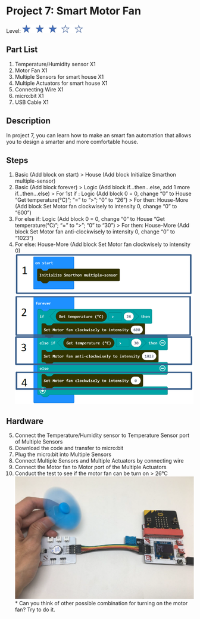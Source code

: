 # Project 7: Smart Motor Fan
Level: ![level](images/level3.png)
## Part List
1. Temperature/Humidity sensor X1
2. Motor Fan X1
3. Multiple Sensors for smart house X1
4. Multiple Actuators for smart house X1
5. Connecting Wire X1
6. micro:bit X1
7. USB Cable X1

## Description
In project 7, you can learn how to make an smart fan automation that allows you to design a smarter and more comfortable house.

## Steps
1. Basic (Add block on start) > House (Add block Initialize Smarthon multiple-sensor)
2. Basic (Add block forever) > Logic (Add block if…then…else, add 1 more if…then…else) > For 1st if : Logic (Add block 0 = 0, change “0” to House “Get temperature(°C)”; “=” to “>”; “0” to “26”) > For then: House-More (Add block Set Motor fan clockwisely to intensity 0, change “0” to “600”)
3. For else if: Logic (Add block 0 = 0, change “0” to House “Get temperature(°C)”; “=” to “>”; “0” to “30”) > For then: House-More (Add block Set Motor fan anti-clockwisely to intensity 0, change “0” to “1023”)
4. For else: House-More (Add block Set Motor fan clockwisely to intensity 0)
![auto_fit](images/P7_1.png)

## Hardware
5. Connect the Temperature/Humidity sensor to Temperature Sensor port of Multiple Sensors
6. Download the code and transfer to micro:bit
7. Plug the micro:bit into Multiple Sensors
8. Connect Multiple Sensors and Multiple Actuators by connecting wire
9. Connect the Motor fan to Motor port of the Multiple Actuators
10. Conduct the test to see if the motor fan can be turn on > 26°C
![auto_fit](images/P7_2.png)
<span id="remarks" >* Can you think of other possible combination for turning on the motor fan? Try to do it. </span>

